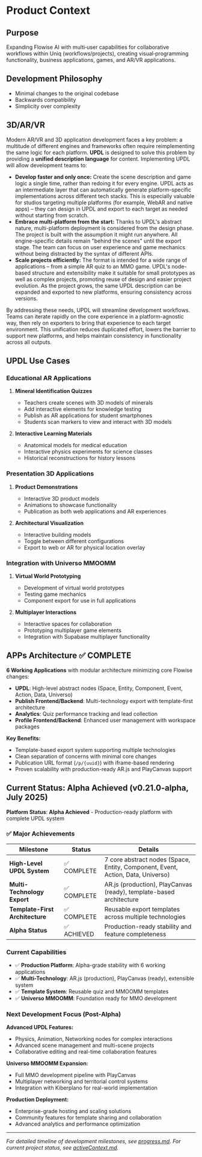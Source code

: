 # Product Context

## Purpose

Expanding Flowise AI with multi‑user capabilities for collaborative workflows within Uniq (workflows/projects), creating visual‑programming functionality, business applications, games, and AR/VR applications.

## Development Philosophy

-   Minimal changes to the original codebase
-   Backwards compatibility
-   Simplicity over complexity

## 3D/AR/VR

Modern AR/VR and 3D application development faces a key problem: a multitude of different engines and frameworks often require reimplementing the same logic for each platform. **UPDL** is designed to solve this problem by providing a **unified description language** for content. Implementing UPDL will allow development teams to:

-   **Develop faster and only once:** Create the scene description and game logic a single time, rather than redoing it for every engine. UPDL acts as an intermediate layer that can automatically generate platform-specific implementations across different tech stacks. This is especially valuable for studios targeting multiple platforms (for example, WebAR and native apps) – they can design in UPDL and export to each target as needed without starting from scratch.
-   **Embrace multi-platform from the start:** Thanks to UPDL's abstract nature, multi-platform deployment is considered from the design phase. The project is built with the assumption it might run anywhere. All engine-specific details remain "behind the scenes" until the export stage. The team can focus on user experience and game mechanics without being distracted by the syntax of different APIs.
-   **Scale projects efficiently:** The format is intended for a wide range of applications – from a simple AR quiz to an MMO game. UPDL's node-based structure and extensibility make it suitable for small prototypes as well as complex projects, promoting reuse of design and easier project evolution. As the project grows, the same UPDL description can be expanded and exported to new platforms, ensuring consistency across versions.

By addressing these needs, UPDL will streamline development workflows. Teams can iterate rapidly on the core experience in a platform-agnostic way, then rely on exporters to bring that experience to each target environment. This unification reduces duplicated effort, lowers the barrier to support new platforms, and helps maintain consistency in functionality across all outputs.

## UPDL Use Cases

### Educational AR Applications

1. **Mineral Identification Quizzes**

    - Teachers create scenes with 3D models of minerals
    - Add interactive elements for knowledge testing
    - Publish as AR applications for student smartphones
    - Students scan markers to view and interact with 3D models

2. **Interactive Learning Materials**
    - Anatomical models for medical education
    - Interactive physics experiments for science classes
    - Historical reconstructions for history lessons

### Presentation 3D Applications

1. **Product Demonstrations**

    - Interactive 3D product models
    - Animations to showcase functionality
    - Publication as both web applications and AR experiences

2. **Architectural Visualization**
    - Interactive building models
    - Toggle between different configurations
    - Export to web or AR for physical location overlay

### Integration with Universo MMOOMM

1. **Virtual World Prototyping**

    - Development of virtual world prototypes
    - Testing game mechanics
    - Component export for use in full applications

2. **Multiplayer Interactions**
    - Interactive spaces for collaboration
    - Prototyping multiplayer game elements
    - Integration with Supabase multiplayer functionality

## APPs Architecture ✅ **COMPLETE**

**6 Working Applications** with modular architecture minimizing core Flowise changes:

-   **UPDL**: High-level abstract nodes (Space, Entity, Component, Event, Action, Data, Universo)
-   **Publish Frontend/Backend**: Multi-technology export with template-first architecture
-   **Analytics**: Quiz performance tracking and lead collection
-   **Profile Frontend/Backend**: Enhanced user management with workspace packages

**Key Benefits:**

-   Template-based export system supporting multiple technologies
-   Clean separation of concerns with minimal core changes
-   Publication URL format (`/p/{uuid}`) with iframe-based rendering
-   Proven scalability with production-ready AR.js and PlayCanvas support

## Current Status: Alpha Achieved (v0.21.0-alpha, July 2025)

**Platform Status**: **Alpha Achieved** - Production-ready platform with complete UPDL system

### ✅ Major Achievements

| Milestone                       | Status      | Details                                                                         |
| ------------------------------- | ----------- | ------------------------------------------------------------------------------- |
| **High-Level UPDL System**      | ✅ COMPLETE | 7 core abstract nodes (Space, Entity, Component, Event, Action, Data, Universo) |
| **Multi-Technology Export**     | ✅ COMPLETE | AR.js (production), PlayCanvas (ready), template-based architecture             |
| **Template-First Architecture** | ✅ COMPLETE | Reusable export templates across multiple technologies                          |
| **Alpha Status**                | ✅ ACHIEVED | Production-ready stability and feature completeness                             |

### Current Capabilities

-   ✅ **Production Platform**: Alpha-grade stability with 6 working applications
-   ✅ **Multi-Technology**: AR.js (production), PlayCanvas (ready), extensible system
-   ✅ **Template System**: Reusable quiz and MMOOMM templates
-   ✅ **Universo MMOOMM**: Foundation ready for MMO development

### Next Development Focus (Post-Alpha)

**Advanced UPDL Features:**

-   Physics, Animation, Networking nodes for complex interactions
-   Advanced scene management and multi-scene projects
-   Collaborative editing and real-time collaboration features

**Universo MMOOMM Expansion:**

-   Full MMO development pipeline with PlayCanvas
-   Multiplayer networking and territorial control systems
-   Integration with Kiberplano for real-world implementation

**Production Deployment:**

-   Enterprise-grade hosting and scaling solutions
-   Community features for template sharing and collaboration
-   Advanced analytics and performance optimization

---

_For detailed timeline of development milestones, see [progress.md](progress.md). For current project status, see [activeContext.md](activeContext.md)._

